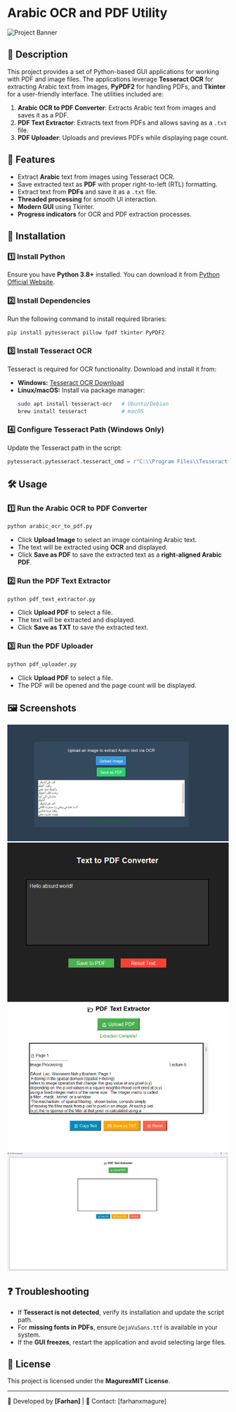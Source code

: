 # Arabic OCR and PDF Utility

![Project Banner](https://dummyimage.com/900x300/000/fff&text=Arabic+OCR+and+PDF+Utility)

## 📜 Description
This project provides a set of Python-based GUI applications for working with PDF and image files. The applications leverage **Tesseract OCR** for extracting Arabic text from images, **PyPDF2** for handling PDFs, and **Tkinter** for a user-friendly interface. The utilities included are:

1. **Arabic OCR to PDF Converter**: Extracts Arabic text from images and saves it as a PDF.
2. **PDF Text Extractor**: Extracts text from PDFs and allows saving as a `.txt` file.
3. **PDF Uploader**: Uploads and previews PDFs while displaying page count.

## 🚀 Features
- Extract **Arabic** text from images using Tesseract OCR.
- Save extracted text as **PDF** with proper right-to-left (RTL) formatting.
- Extract text from **PDFs** and save it as a `.txt` file.
- **Threaded processing** for smooth UI interaction.
- **Modern GUI** using Tkinter.
- **Progress indicators** for OCR and PDF extraction processes.

## 📂 Installation

### 1️⃣ Install Python
Ensure you have **Python 3.8+** installed. You can download it from [Python Official Website](https://www.python.org/downloads/).

### 2️⃣ Install Dependencies
Run the following command to install required libraries:

```sh
pip install pytesseract pillow fpdf tkinter PyPDF2
```

### 3️⃣ Install Tesseract OCR
Tesseract is required for OCR functionality. Download and install it from:
- **Windows:** [Tesseract OCR Download](https://github.com/UB-Mannheim/tesseract/wiki)
- **Linux/macOS:** Install via package manager:
  ```sh
  sudo apt install tesseract-ocr   # Ubuntu/Debian
  brew install tesseract           # macOS
  ```

### 4️⃣ Configure Tesseract Path (Windows Only)
Update the Tesseract path in the script:
```python
pytesseract.pytesseract.tesseract_cmd = r"C:\\Program Files\\Tesseract-OCR\\tesseract.exe"
```

## 🛠️ Usage

### 1️⃣ Run the Arabic OCR to PDF Converter
```sh
python arabic_ocr_to_pdf.py
```
- Click **Upload Image** to select an image containing Arabic text.
- The text will be extracted using **OCR** and displayed.
- Click **Save as PDF** to save the extracted text as a **right-aligned Arabic PDF**.

### 2️⃣ Run the PDF Text Extractor
```sh
python pdf_text_extractor.py
```
- Click **Upload PDF** to select a file.
- The text will be extracted and displayed.
- Click **Save as TXT** to save the extracted text.

### 3️⃣ Run the PDF Uploader
```sh
python pdf_uploader.py
```
- Click **Upload PDF** to select a file.
- The PDF will be opened and the page count will be displayed.

## 🖼️ Screenshots
![Arabic Image to PDF](https://github.com/farhanxmagure/ProjectsxMagure/blob/main/Images/Screenshot%202025-02-04%20183922.png)
![Text to PDF](https://github.com/farhanxmagure/ProjectsxMagure/blob/main/Images/Screenshot%202025-02-04%20174810.png)
![PDF Text Extractor](https://github.com/farhanxmagure/ProjectsxMagure/blob/main/Images/Screenshot%202025-02-04%20132654.png)
![PDF Text Extractor 2](https://github.com/farhanxmagure/ProjectsxMagure/blob/main/Images/Screenshot%202025-02-04%20132426.png)

## ❓ Troubleshooting
- If **Tesseract is not detected**, verify its installation and update the script path.
- For **missing fonts in PDFs**, ensure `DejaVuSans.ttf` is available in your system.
- If the **GUI freezes**, restart the application and avoid selecting large files.

## 📜 License
This project is licensed under the **MagurexMIT License**.

---

🔹 Developed by **[Farhan]** | 📧 Contact: [farhanxmagure]
